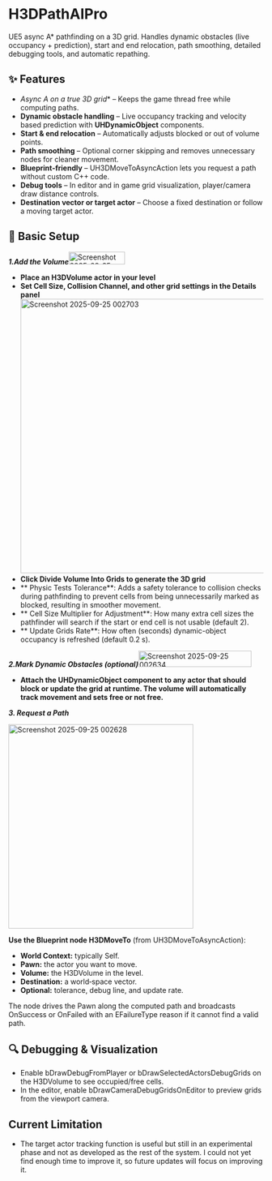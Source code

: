 # H3DPathAIPro

UE5 async A* pathfinding on a 3D grid. Handles dynamic obstacles (live occupancy + prediction), start and end relocation, path smoothing, detailed debugging tools, and automatic repathing.

## ✨ Features
- **Async A* on a true 3D grid** – Keeps the game thread free while computing paths.
- **Dynamic obstacle handling** – Live occupancy tracking and velocity based prediction with **UHDynamicObject** components.
- **Start & end relocation** – Automatically adjusts blocked or out of volume points.
- **Path smoothing** – Optional corner skipping and removes unnecessary nodes for cleaner movement.
- **Blueprint-friendly** – UH3DMoveToAsyncAction lets you request a path without custom C++ code.
- **Debug tools** – In editor and in game grid visualization, player/camera draw distance controls.
- **Destination vector or target actor** – Choose a fixed destination or follow a moving target actor.

## 🚀 Basic Setup

***1.Add the Volume***<img width="111" height="25" alt="Screenshot 2025-09-25 002713" src="https://github.com/user-attachments/assets/205b65b5-cee3-4360-87dc-3239ea284580" />
- **Place an H3DVolume actor in your level**
- **Set Cell Size, Collision Channel, and other grid settings in the Details panel**<img width="808" height="541" alt="Screenshot 2025-09-25 002703" src="https://github.com/user-attachments/assets/2ea739bb-210a-436d-8564-9722e7c420f9" />
- **Click Divide Volume Into Grids to generate the 3D grid**
- ** Physic Tests Tolerance**: Adds a safety tolerance to collision checks during pathfinding to prevent cells from being unnecessarily marked as blocked, resulting in smoother movement.
- ** Cell Size Multiplier for Adjustment**: How many extra cell sizes the pathfinder will search if the start or end cell is not usable (default 2).
- ** Update Grids Rate**: How often (seconds) dynamic-object occupancy is refreshed (default 0.2 s).
  
***2.Mark Dynamic Obstacles (optional)***<img width="223" height="32" alt="Screenshot 2025-09-25 002634" src="https://github.com/user-attachments/assets/a6e5f25a-8f19-4416-aba2-d12b1d149fbc" />
- **Attach the UHDynamicObject component to any actor that should block or update the grid at runtime. The volume will automatically track movement and sets free or not free.**

***3. Request a Path***

<img width="365" height="403" alt="Screenshot 2025-09-25 002628" src="https://github.com/user-attachments/assets/3c52868a-8819-41d8-95d4-fae1373cce4d" />

 **Use the Blueprint node H3DMoveTo** (from UH3DMoveToAsyncAction):

- **World Context:** typically Self.
- **Pawn:** the actor you want to move.
- **Volume:** the H3DVolume in the level.
- **Destination:** a world‐space vector.
- **Optional:** tolerance, debug line, and update rate.

The node drives the Pawn along the computed path and broadcasts OnSuccess or OnFailed with an EFailureType reason if it cannot find a valid path.

## 🔍 Debugging & Visualization

- Enable bDrawDebugFromPlayer or bDrawSelectedActorsDebugGrids on the H3DVolume to see occupied/free cells.
- In the editor, enable bDrawCameraDebugGridsOnEditor to preview grids from the viewport camera.

##  Current Limitation
- The target actor tracking function is useful but still in an experimental phase and not as developed as the rest of the system.   I could not yet find enough time to improve it, so future updates will focus on improving it.
